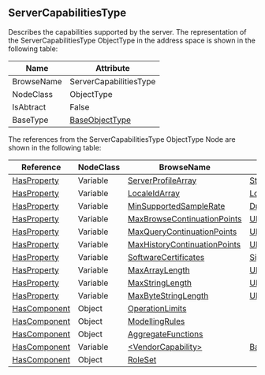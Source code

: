 <!-- objecttype -->
## ServerCapabilitiesType
Describes the capabilities supported by the server.
The representation of the ServerCapabilitiesType ObjectType in the address space is shown in the following table:  

|Name|Attribute|
|---|---|
|BrowseName|ServerCapabilitiesType|
|NodeClass|ObjectType|
|IsAbtract|False|
|BaseType|[BaseObjectType](../../../Part5/ObjectTypes/BaseObjectType/readme.md)|

The references from the ServerCapabilitiesType ObjectType Node are shown in the following table:  

|Reference|NodeClass|BrowseName|DataType|TypeDefinition|ModellingRule|
|---|---|---|---|---|---|
|[HasProperty](../../../Part3/ReferenceTypes/HasProperty/readme.md)|Variable|[ServerProfileArray](#ServerProfileArray)|[String](../../../Part3/DataTypes/String/readme.md)[]|[PropertyType](../../Part5/VariableTypes/PropertyType/readme.md)|[Mandatory](../../Objects/Mandatory/readme.md)|
|[HasProperty](../../../Part3/ReferenceTypes/HasProperty/readme.md)|Variable|[LocaleIdArray](#LocaleIdArray)|[LocaleId](../../../Part3/DataTypes/LocaleId/readme.md)[]|[PropertyType](../../Part5/VariableTypes/PropertyType/readme.md)|[Mandatory](../../Objects/Mandatory/readme.md)|
|[HasProperty](../../../Part3/ReferenceTypes/HasProperty/readme.md)|Variable|[MinSupportedSampleRate](#MinSupportedSampleRate)|[Duration](../../../Part3/DataTypes/Duration/readme.md)|[PropertyType](../../Part5/VariableTypes/PropertyType/readme.md)|[Mandatory](../../Objects/Mandatory/readme.md)|
|[HasProperty](../../../Part3/ReferenceTypes/HasProperty/readme.md)|Variable|[MaxBrowseContinuationPoints](#MaxBrowseContinuationPoints)|[UInt16](../../../Part3/DataTypes/UInt16/readme.md)|[PropertyType](../../Part5/VariableTypes/PropertyType/readme.md)|[Mandatory](../../Objects/Mandatory/readme.md)|
|[HasProperty](../../../Part3/ReferenceTypes/HasProperty/readme.md)|Variable|[MaxQueryContinuationPoints](#MaxQueryContinuationPoints)|[UInt16](../../../Part3/DataTypes/UInt16/readme.md)|[PropertyType](../../Part5/VariableTypes/PropertyType/readme.md)|[Mandatory](../../Objects/Mandatory/readme.md)|
|[HasProperty](../../../Part3/ReferenceTypes/HasProperty/readme.md)|Variable|[MaxHistoryContinuationPoints](#MaxHistoryContinuationPoints)|[UInt16](../../../Part3/DataTypes/UInt16/readme.md)|[PropertyType](../../Part5/VariableTypes/PropertyType/readme.md)|[Mandatory](../../Objects/Mandatory/readme.md)|
|[HasProperty](../../../Part3/ReferenceTypes/HasProperty/readme.md)|Variable|[SoftwareCertificates](#SoftwareCertificates)|[SignedSoftwareCertificate](../../../Part4/DataTypes/SignedSoftwareCertificate/readme.md)[]|[PropertyType](../../Part5/VariableTypes/PropertyType/readme.md)|[Mandatory](../../Objects/Mandatory/readme.md)|
|[HasProperty](../../../Part3/ReferenceTypes/HasProperty/readme.md)|Variable|[MaxArrayLength](#MaxArrayLength)|[UInt32](../../../Part3/DataTypes/UInt32/readme.md)|[PropertyType](../../Part5/VariableTypes/PropertyType/readme.md)|[Optional](../../Objects/Optional/readme.md)|
|[HasProperty](../../../Part3/ReferenceTypes/HasProperty/readme.md)|Variable|[MaxStringLength](#MaxStringLength)|[UInt32](../../../Part3/DataTypes/UInt32/readme.md)|[PropertyType](../../Part5/VariableTypes/PropertyType/readme.md)|[Optional](../../Objects/Optional/readme.md)|
|[HasProperty](../../../Part3/ReferenceTypes/HasProperty/readme.md)|Variable|[MaxByteStringLength](#MaxByteStringLength)|[UInt32](../../../Part3/DataTypes/UInt32/readme.md)|[PropertyType](../../Part5/VariableTypes/PropertyType/readme.md)|[Optional](../../Objects/Optional/readme.md)|
|[HasComponent](../../../Part3/ReferenceTypes/HasComponent/readme.md)|Object|[OperationLimits](#OperationLimits)||[OperationLimitsType](../../Part5/ObjectTypes/OperationLimitsType/readme.md)|[Optional](../../Objects/Optional/readme.md)|
|[HasComponent](../../../Part3/ReferenceTypes/HasComponent/readme.md)|Object|[ModellingRules](#ModellingRules)||[FolderType](../../Part5/ObjectTypes/FolderType/readme.md)|[Mandatory](../../Objects/Mandatory/readme.md)|
|[HasComponent](../../../Part3/ReferenceTypes/HasComponent/readme.md)|Object|[AggregateFunctions](#AggregateFunctions)||[FolderType](../../Part5/ObjectTypes/FolderType/readme.md)|[Mandatory](../../Objects/Mandatory/readme.md)|
|[HasComponent](../../../Part3/ReferenceTypes/HasComponent/readme.md)|Variable|[&lt;VendorCapability&gt;](#&lt;VendorCapability&gt;)|[BaseDataType](../../../Part3/DataTypes/BaseDataType/readme.md)|[ServerVendorCapabilityType](../../Part5/VariableTypes/ServerVendorCapabilityType/readme.md)|[OptionalPlaceholder](../../Objects/OptionalPlaceholder/readme.md)|
|[HasComponent](../../../Part3/ReferenceTypes/HasComponent/readme.md)|Object|[RoleSet](#RoleSet)||[RoleSetType](../../Part5/ObjectTypes/RoleSetType/readme.md)|[Optional](../../Objects/Optional/readme.md)|


